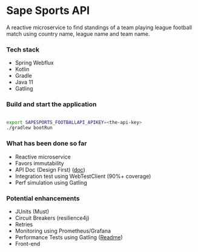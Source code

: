 # Sape Sports API

A reactive microservice to find standings of a team playing league football match using country name, league name and team name.

### Tech stack
- Spring Webflux
- Kotlin
- Gradle
- Java 11
- Gatling

### Build and start the application
```bash

export SAPESPORTS_FOOTBALLAPI_APIKEY=<the-api-key>
./gradlew bootRun

```

### What has been done so far
- Reactive microservice
- Favors immutability
- API Doc (Design First) ([doc](openapi.yaml))
- Integration test using WebTestClient (90%+ coverage)
- Perf simulation using Gatling

### Potential enhancements
- JUnits (Must)
- Circuit Breakers (resilience4j)
- Retries
- Monitoring using Prometheus/Grafana
- Performance Tests using Gatling ([Readme](gatling/README.md))
- Front-end
